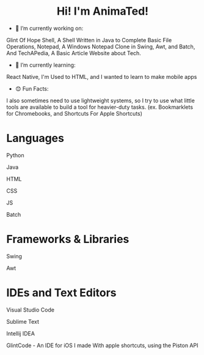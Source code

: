 <h1 align="center">Hi! I'm AnimaTed!</h1>

- 🔭 I’m currently working on:

Glint Of Hope Shell, A Shell Written in Java to Complete Basic File Operations, Notepad, A Windows Notepad Clone in Swing, Awt, and Batch, And TechAPedia, A Basic Article Website about Tech.

- 🌱 I’m currently learning:

React Native, I'm Used to HTML, and I wanted to learn to make mobile apps

- 😊 Fun Facts:

I also sometimes need to use lightweight systems, so I try to use what little tools are available to build a tool for heavier-duty tasks. (ex. Bookmarklets for Chromebooks, and Shortcuts For Apple Shortcuts)

# Languages

Python

Java

HTML

CSS

JS

Batch

# Frameworks & Libraries

Swing

Awt

# IDEs and Text Editors

Visual Studio Code

Sublime Text

Intellij IDEA

GlintCode - An IDE for iOS I made With apple shortcuts, using the Piston API
